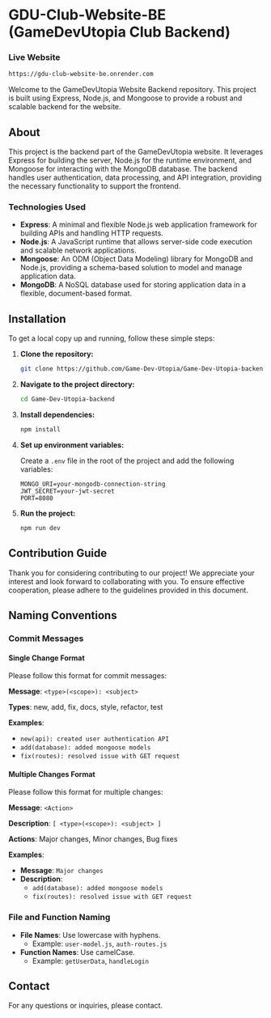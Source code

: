 # GDU-Club-Website-BE (GameDevUtopia Club Backend)
### Live Website
```bash
https://gdu-club-website-be.onrender.com
```

Welcome to the GameDevUtopia Website Backend repository. This project is built using Express, Node.js, and Mongoose to provide a robust and scalable backend for the website.

## About
This project is the backend part of the GameDevUtopia website. It leverages Express for building the server, Node.js for the runtime environment, and Mongoose for interacting with the MongoDB database. The backend handles user authentication, data processing, and API integration, providing the necessary functionality to support the frontend.

### Technologies Used
- **Express**: A minimal and flexible Node.js web application framework for building APIs and handling HTTP requests.
- **Node.js**: A JavaScript runtime that allows server-side code execution and scalable network applications.
- **Mongoose**: An ODM (Object Data Modeling) library for MongoDB and Node.js, providing a schema-based solution to model and manage application data.
- **MongoDB**: A NoSQL database used for storing application data in a flexible, document-based format.

## Installation

To get a local copy up and running, follow these simple steps:

1. **Clone the repository:**

    ```sh
    git clone https://github.com/Game-Dev-Utopia/Game-Dev-Utopia-backend
    ```

2. **Navigate to the project directory:**

    ```sh
    cd Game-Dev-Utopia-backend
    ```

3. **Install dependencies:**

    ```sh
    npm install
    ```

4. **Set up environment variables:**
   
   Create a `.env` file in the root of the project and add the following variables:
   
   ```properties
   MONGO_URI=your-mongodb-connection-string
   JWT_SECRET=your-jwt-secret
   PORT=8080
   ```

5. **Run the project:**

    ```sh
    npm run dev
    ```

## Contribution Guide

Thank you for considering contributing to our project! We appreciate your interest and look forward to collaborating with you. To ensure effective cooperation, please adhere to the guidelines provided in this document.

## Naming Conventions

### Commit Messages

#### Single Change Format

Please follow this format for commit messages:

**Message**: `<type>(<scope>): <subject>`

**Types**: new, add, fix, docs, style, refactor, test

**Examples**:
- `new(api): created user authentication API`
- `add(database): added mongoose models`
- `fix(routes): resolved issue with GET request`

#### Multiple Changes Format

Please follow this format for multiple changes:

**Message**: `<Action>`

**Description**: `[ <type>(<scope>): <subject> ]`

**Actions**: Major changes, Minor changes, Bug fixes

**Examples**:
- **Message**: `Major changes`
- **Description**: 
  - `add(database): added mongoose models`
  - `fix(routes): resolved issue with GET request`

### File and Function Naming

- **File Names**: Use lowercase with hyphens.
  - Example: `user-model.js`, `auth-routes.js`
- **Function Names**: Use camelCase.
  - Example: `getUserData`, `handleLogin`

## Contact

For any questions or inquiries, please contact.
